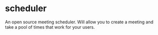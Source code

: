 # scheduler
An open source meeting scheduler. Will allow you to create a meeting and take a pool of times that work for your users.
